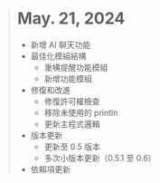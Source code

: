 > # May. 21, 2024
> 
> - 新增 AI 聊天功能
> - 最佳化模組結構
>   - 重構提醒功能模組
>   - 新增功能模組
> - 修復和改進
>   - 修復許可權檢查
>   - 移除未使用的 println
>   - 更新主程式邏輯
> - 版本更新
>   - 更新至 0.5 版本
>   - 多次小版本更新（0.5.1 至 0.6）
> - 依賴項更新
